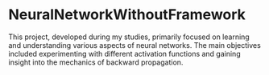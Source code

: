 # NeuralNetworkWithoutFramework
This project, developed during my studies, primarily focused on learning and understanding various aspects of neural networks. The main objectives included experimenting with different activation functions and gaining insight into the mechanics of backward propagation. 

